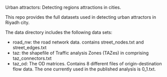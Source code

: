 Urban attractors: Detecting regions attractions in cities.

This repo provides the full datasets used in detecting urban attractors in Riyadh city. 

The data directory includes the following data sets:
* road_nw: the road network data. contains street_nodes.txt and street_edges.txt
* taz: the shapefile of Traffic analysis Zones (TAZes) in comprising taz_connectors.txt
* taz_od: The OD matrices. Contains 8 different files of origin-destination flow data. The one currently used in the published analysis is 0_1.txt.
